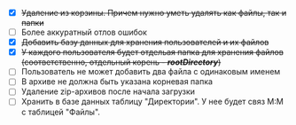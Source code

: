 - [x] ~~Удаление из корзины. Причем нужно уметь удалять как файлы, так и папки~~ 
- [ ] Более аккуратный отлов ошибок
- [x] ~~Добавить базу данных для хранения пользователей и их файлов~~
- [x] ~~У каждого пользователя будет отдельая папка для хранения файлов (соответственно, отдельный корень - ***rootDirectory***)~~
- [ ] Пользователь не может добавить два файла с одинаковым именем
- [ ] В архиве не должна быть указана корневая папка
- [ ] Удаление zip-архивов после начала загрузки
- [ ] Хранить в базе данных таблицу "Директории". У нее будет связ М:М с таблицей "Файлы".